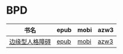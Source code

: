# BPD

| 书名 | epub | mobi | azw3 |
| --- | --- | --- | --- |
| [边缘型人格障碍](http://ct.dalanmei.com/f/31084289-571801475-5dd480) | [epub](http://ct.dalanmei.com/f/31084289-571801475-5dd480) | [mobi](http://ct.dalanmei.com/f/31084289-571532096-8c5b82) | [azw3](http://ct.dalanmei.com/f/31084289-572195058-3ce455) |
